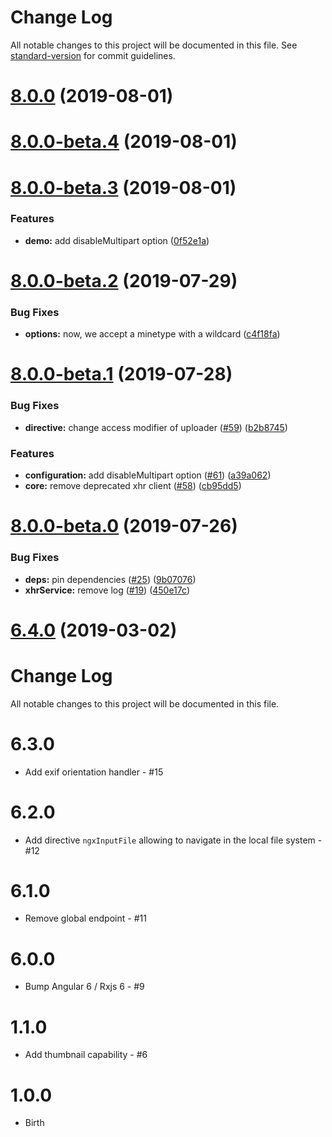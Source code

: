 # Change Log

All notable changes to this project will be documented in this file. See [standard-version](https://github.com/conventional-changelog/standard-version) for commit guidelines.

<a name="8.0.0"></a>
# [8.0.0](https://github.com/wKoza/ngx-upload/compare/v8.0.0-beta.4...v8.0.0) (2019-08-01)



<a name="8.0.0-beta.4"></a>
# [8.0.0-beta.4](https://github.com/wKoza/ngx-upload/compare/v8.0.0-beta.3...v8.0.0-beta.4) (2019-08-01)



<a name="8.0.0-beta.3"></a>
# [8.0.0-beta.3](https://github.com/wKoza/ngx-upload/compare/v8.0.0-beta.2...v8.0.0-beta.3) (2019-08-01)


### Features

* **demo:** add disableMultipart option ([0f52e1a](https://github.com/wKoza/ngx-upload/commit/0f52e1a))



<a name="8.0.0-beta.2"></a>
# [8.0.0-beta.2](https://github.com/wKoza/ngx-upload/compare/v8.0.0-beta.1...v8.0.0-beta.2) (2019-07-29)


### Bug Fixes

* **options:** now, we accept a minetype with a wildcard ([c4f18fa](https://github.com/wKoza/ngx-upload/commit/c4f18fa))



<a name="8.0.0-beta.1"></a>
# [8.0.0-beta.1](https://github.com/wKoza/ngx-upload/compare/v8.0.0-beta.0...v8.0.0-beta.1) (2019-07-28)


### Bug Fixes

* **directive:** change access modifier of uploader ([#59](https://github.com/wKoza/ngx-upload/issues/59)) ([b2b8745](https://github.com/wKoza/ngx-upload/commit/b2b8745))


### Features

* **configuration:** add disableMultipart option ([#61](https://github.com/wKoza/ngx-upload/issues/61)) ([a39a062](https://github.com/wKoza/ngx-upload/commit/a39a062))
* **core:** remove deprecated xhr client ([#58](https://github.com/wKoza/ngx-upload/issues/58)) ([cb95dd5](https://github.com/wKoza/ngx-upload/commit/cb95dd5))



<a name="8.0.0-beta.0"></a>
# [8.0.0-beta.0](https://github.com/wKoza/ngx-upload/compare/v6.4.0...v8.0.0-beta.0) (2019-07-26)


### Bug Fixes

* **deps:** pin dependencies ([#25](https://github.com/wKoza/ngx-upload/issues/25)) ([9b07076](https://github.com/wKoza/ngx-upload/commit/9b07076))
* **xhrService:** remove log ([#19](https://github.com/wKoza/ngx-upload/issues/19)) ([450e17c](https://github.com/wKoza/ngx-upload/commit/450e17c))



<a name="6.4.0"></a>
# [6.4.0](https://github.com/wKoza/ngx-upload/compare/v6.3.0...v6.4.0) (2019-03-02)



# Change Log

All notable changes to this project will be documented in this file.


# 6.3.0

* Add exif orientation handler - #15

# 6.2.0

* Add directive `ngxInputFile` allowing to navigate in the local file system - #12

# 6.1.0

* Remove global endpoint - #11

# 6.0.0

* Bump Angular 6 / Rxjs 6 - #9

# 1.1.0

* Add thumbnail capability - #6

# 1.0.0

* Birth
